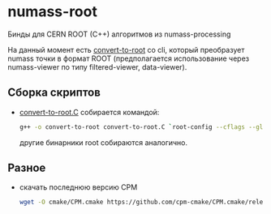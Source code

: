 # numass-root
Бинды для CERN ROOT (C++) алгоритмов из numass-processing

На данный момент есть [convert-to-root](convert-to-root.cxx) со cli, который преобразует numass точки в формат ROOT
(предполагается использование через numass-viewer по типу filtered-viewer, data-viewer).


## Сборка скриптов

- [convert-to-root.C](convert-to-root.C) собирается командой:
    ```bash
    g++ -o convert-to-root convert-to-root.C `root-config --cflags --glibs` -O3 -march=native -fPIC
    ```
    другие бинарники root собираются аналогично.



## Разное
- скачать последнюю версию CPM
  ```bash
  wget -O cmake/CPM.cmake https://github.com/cpm-cmake/CPM.cmake/releases/latest/download/get_cpm.cmake
  ```
